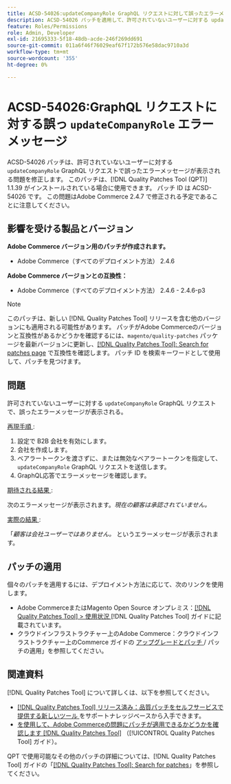 ```yaml
---
title: ACSD-54026:updateCompanyRole GraphQL リクエストに対して誤ったエラーメッセージ
description: ACSD-54026 パッチを適用して、許可されていないユーザーに対する updateCompanyRole GraphQL リクエストに間違ったエラーメッセージが表示されるAdobe Commerceの問題を修正してください。
feature: Roles/Permissions
role: Admin, Developer
exl-id: 21695333-5f18-48db-acde-246f269dd691
source-git-commit: 011a6f46f76029eaf67f172b576e58dac9710a3d
workflow-type: tm+mt
source-wordcount: '355'
ht-degree: 0%

---
```


# ACSD-54026:GraphQL リクエストに対する誤っ `updateCompanyRole` エラーメッセージ

ACSD-54026 パッチは、許可されていないユーザーに対する `updateCompanyRole` GraphQL リクエストで誤ったエラーメッセージが表示される問題を修正します。 このパッチは、[!DNL Quality Patches Tool (QPT)] 1.1.39 がインストールされている場合に使用できます。 パッチ ID は ACSD-54026 です。 この問題はAdobe Commerce 2.4.7 で修正される予定であることに注意してください。

## 影響を受ける製品とバージョン

**Adobe Commerce バージョン用のパッチが作成されます。**

* Adobe Commerce（すべてのデプロイメント方法） 2.4.6

**Adobe Commerce バージョンとの互換性：**

* Adobe Commerce（すべてのデプロイメント方法） 2.4.6 - 2.4.6-p3

>[!NOTE]
>
>このパッチは、新しい [!DNL Quality Patches Tool] リリースを含む他のバージョンにも適用される可能性があります。 パッチがAdobe Commerceのバージョンと互換性があるかどうかを確認するには、`magento/quality-patches` パッケージを最新バージョンに更新し、[[!DNL Quality Patches Tool]: Search for patches page](https://experienceleague.adobe.com/tools/commerce-quality-patches/index.html) で互換性を確認します。 パッチ ID を検索キーワードとして使用して、パッチを見つけます。

## 問題

許可されていないユーザーに対する `updateCompanyRole` GraphQL リクエストで、誤ったエラーメッセージが表示される。

<u> 再現手順 </u>:

1. 設定で B2B 会社を有効にします。
1. 会社を作成します。
1. ベアラートークンを渡さずに、または無効なベアラートークンを指定して、`updateCompanyRole` GraphQL リクエストを送信します。
1. GraphQL応答でエラーメッセージを確認します。

<u> 期待される結果 </u>:

次のエラーメッセージが表示されます。*現在の顧客は承認されていません。*

<u> 実際の結果 </u>:

「*顧客は会社ユーザーではありません。* というエラーメッセージが表示されます。

## パッチの適用

個々のパッチを適用するには、デプロイメント方法に応じて、次のリンクを使用します。

* Adobe CommerceまたはMagento Open Source オンプレミス：[[!DNL Quality Patches Tool] > 使用状況 ](/help/tools/quality-patches-tool/usage.md) [!DNL Quality Patches Tool] ガイドに記載されています。
* クラウドインフラストラクチャー上のAdobe Commerce：クラウドインフラストラクチャー上のCommerce ガイドの [ アップグレードとパッチ ](https://experienceleague.adobe.com/docs/commerce-cloud-service/user-guide/develop/upgrade/apply-patches.html)/ パッチの適用」を参照してください。

## 関連資料

[!DNL Quality Patches Tool] について詳しくは、以下を参照してください。

* [[!DNL Quality Patches Tool]  リリース済み：品質パッチをセルフサービスで提供する新しいツール ](https://experienceleague.adobe.com/en/docs/commerce-operations/tools/quality-patches-tool/quality-patches-tool-to-self-serve-quality-patches) をサポートナレッジベースから入手できます。
* [ を使用して、Adobe Commerceの問題にパッチが適用できるかどうかを確認します  [!DNL Quality Patches Tool]](/help/tools/quality-patches-tool/patches-available-in-qpt/check-patch-for-magento-issue-with-magento-quality-patches.md) （[!UICONTROL Quality Patches Tool] ガイド）。


QPT で使用可能なその他のパッチの詳細については、[!DNL Quality Patches Tool] ガイドの「[[!DNL Quality Patches Tool]: Search for patches](https://experienceleague.adobe.com/tools/commerce-quality-patches/index.html)」を参照してください。
